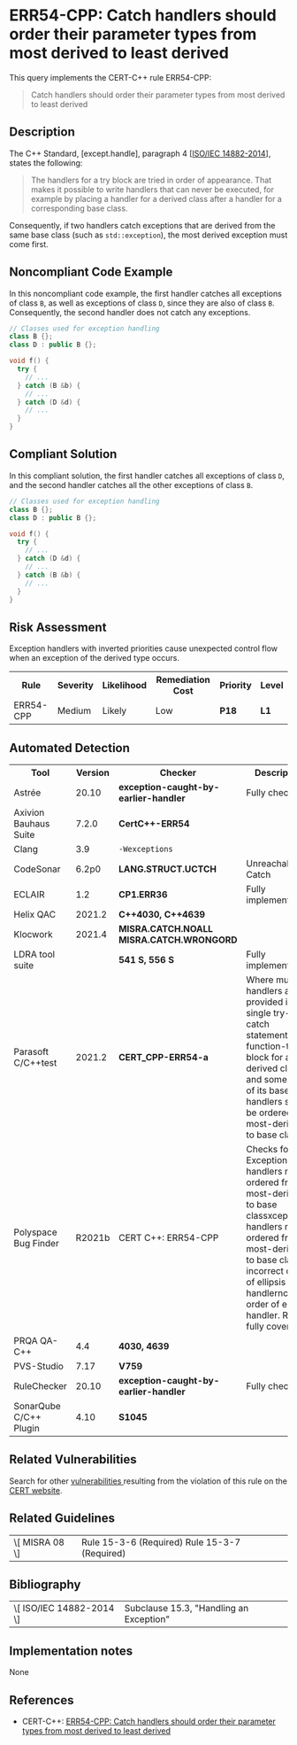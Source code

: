 # ERR54-CPP: Catch handlers should order their parameter types from most derived to least derived

This query implements the CERT-C++ rule ERR54-CPP:

> Catch handlers should order their parameter types from most derived to least derived


## Description

The C++ Standard, \[except.handle\], paragraph 4 \[[ISO/IEC 14882-2014](https://wiki.sei.cmu.edu/confluence/display/cplusplus/AA.+Bibliography#AA.Bibliography-ISO%2FIEC14882-2014)\], states the following:

> The handlers for a try block are tried in order of appearance. That makes it possible to write handlers that can never be executed, for example by placing a handler for a derived class after a handler for a corresponding base class.


Consequently, if two handlers catch exceptions that are derived from the same base class (such as `std::exception`), the most derived exception must come first.

## Noncompliant Code Example

In this noncompliant code example, the first handler catches all exceptions of class `B`, as well as exceptions of class `D`, since they are also of class `B`. Consequently, the second handler does not catch any exceptions.

```cpp
// Classes used for exception handling
class B {};
class D : public B {};

void f() {
  try {
    // ...
  } catch (B &b) {
    // ...
  } catch (D &d) {
    // ...
  }
}
```

## Compliant Solution

In this compliant solution, the first handler catches all exceptions of class `D`, and the second handler catches all the other exceptions of class `B`.

```cpp
// Classes used for exception handling
class B {};
class D : public B {};

void f() {
  try {
    // ...
  } catch (D &d) {
    // ...
  } catch (B &b) {
    // ...
  }
}
```

## Risk Assessment

Exception handlers with inverted priorities cause unexpected control flow when an exception of the derived type occurs.

<table> <tbody> <tr> <th> Rule </th> <th> Severity </th> <th> Likelihood </th> <th> Remediation Cost </th> <th> Priority </th> <th> Level </th> </tr> <tr> <td> ERR54-CPP </td> <td> Medium </td> <td> Likely </td> <td> Low </td> <td> <strong>P18</strong> </td> <td> <strong>L1</strong> </td> </tr> </tbody> </table>


## Automated Detection

<table> <tbody> <tr> <th> Tool </th> <th> Version </th> <th> Checker </th> <th> Description </th> </tr> <tr> <td> <a> Astrée </a> </td> <td> 20.10 </td> <td> <strong>exception-caught-by-earlier-handler</strong> </td> <td> Fully checked </td> </tr> <tr> <td> <a> Axivion Bauhaus Suite </a> </td> <td> 7.2.0 </td> <td> <strong>CertC++-ERR54</strong> </td> <td> </td> </tr> <tr> <td> <a> Clang </a> </td> <td> 3.9 </td> <td> <code>-Wexceptions</code> </td> <td> </td> </tr> <tr> <td> <a> CodeSonar </a> </td> <td> 6.2p0 </td> <td> <strong>LANG.STRUCT.UCTCH</strong> </td> <td> Unreachable Catch </td> </tr> <tr> <td> <a> ECLAIR </a> </td> <td> 1.2 </td> <td> <strong>CP1.ERR36</strong> </td> <td> Fully implemented </td> </tr> <tr> <td> <a> Helix QAC </a> </td> <td> 2021.2 </td> <td> <strong>C++4030, C++4639</strong> </td> <td> </td> </tr> <tr> <td> <a> Klocwork </a> </td> <td> 2021.4 </td> <td> <strong><a>MISRA.CATCH.NOALL</a></strong> <strong><a>MISRA.CATCH.WRONGORD</a></strong> <strong> </strong> </td> <td> </td> </tr> <tr> <td> <a> LDRA tool suite </a> </td> <td> </td> <td> <strong>541 S, 556 S</strong> </td> <td> Fully implemented </td> </tr> <tr> <td> <a> Parasoft C/C++test </a> </td> <td> 2021.2 </td> <td> <strong>CERT_CPP-ERR54-a</strong> </td> <td> Where multiple handlers are provided in a single try-catch statement or function-try-block for a derived class and some or all of its bases, the handlers shall be ordered most-derived to base class </td> </tr> <tr> <td> <a> Polyspace Bug Finder </a> </td> <td> R2021b </td> <td> <a> CERT C++: ERR54-CPP </a> </td> <td> Checks for: Exception handlers not ordered from most-derived to base classxception handlers not ordered from most-derived to base class, incorrect order of ellipsis handlerncorrect order of ellipsis handler. Rule fully covered. </td> </tr> <tr> <td> <a> PRQA QA-C++ </a> </td> <td> 4.4 </td> <td> <strong>4030, 4639</strong> </td> <td> </td> </tr> <tr> <td> <a> PVS-Studio </a> </td> <td> 7.17 </td> <td> <strong><a>V759</a></strong> </td> <td> </td> </tr> <tr> <td> <a> RuleChecker </a> </td> <td> 20.10 </td> <td> <strong>exception-caught-by-earlier-handler</strong> </td> <td> Fully checked </td> </tr> <tr> <td> <a> SonarQube C/C++ Plugin </a> </td> <td> 4.10 </td> <td> <strong><a>S1045</a></strong> </td> <td> </td> </tr> </tbody> </table>


## Related Vulnerabilities

Search for other [vulnerabilities ](https://wiki.sei.cmu.edu/confluence/display/cplusplus/BB.+Definitions#BB.Definitions-vulnerability)resulting from the violation of this rule on the [CERT website](https://www.kb.cert.org/vulnotes/bymetric?searchview&query=FIELD+KEYWORDS+contains+ERR36-CPP).

## Related Guidelines

<table> <tbody> <tr> <td> \[ <a> MISRA 08 </a> \] </td> <td> Rule 15-3-6 (Required) Rule 15-3-7 (Required) </td> </tr> </tbody> </table>


## Bibliography

<table> <tbody> <tr> <td> \[ <a> ISO/IEC 14882-2014 </a> \] </td> <td> Subclause 15.3, "Handling an Exception" </td> </tr> </tbody> </table>


## Implementation notes

None

## References

* CERT-C++: [ERR54-CPP: Catch handlers should order their parameter types from most derived to least derived](https://wiki.sei.cmu.edu/confluence/pages/viewpage.action?pageId=88046682)
